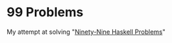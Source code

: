 99 Problems
===========

My attempt at solving "[Ninety-Nine Haskell Problems](https://wiki.haskell.org/99_questions)"
